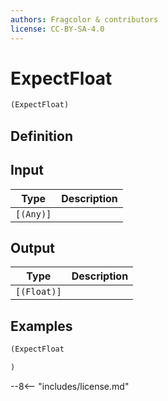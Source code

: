 ```yaml
---
authors: Fragcolor & contributors
license: CC-BY-SA-4.0
---
```



# ExpectFloat

```clojure
(ExpectFloat)
```


## Definition




## Input

| Type | Description |
|------|-------------|
| `[(Any)]` |  |


## Output

| Type | Description |
|------|-------------|
| `[(Float)]` |  |


## Examples

```clojure
(ExpectFloat

)
```


--8<-- "includes/license.md"
